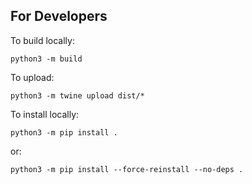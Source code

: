 ## For Developers

To build locally: 

    python3 -m build

To upload: 

    python3 -m twine upload dist/*

To install locally: 

    python3 -m pip install . 

or: 

    python3 -m pip install --force-reinstall --no-deps .